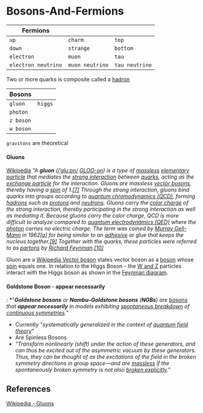# Bosons-And-Fermions


| Fermions            |                 |                |
| ------------------- | --------------- | -------------- |
| `up`                | `charm`         | `top`          |
| `down`              | `strange`       | `bottom`       |
| `electron`          | `muon`          | `tau`          |
| `electron neutrino` | `muon neutrino` | `tau neutrino` |
Two or more quarks is composite called a [hadron](https://en.wikipedia.org/wiki/Hadron "Hadron")

| Bosons    |         |
| --------- | ------- |
| `gluon`   | `higgs` |
| `photon`  |         |
| `z boson` |         |
| `w boson` |         |
`gravitons` are theoretical

#### Gluons
[Wikipedia](https://en.wikipedia.org/wiki/Gluon) *"A **gluon** ([/ˈɡluːɒn/](https://en.wikipedia.org/wiki/Help:IPA/English "Help:IPA/English") [_GLOO-on_](https://en.wikipedia.org/wiki/Help:Pronunciation_respelling_key "Help:Pronunciation respelling key")) is a type of [massless](https://en.wikipedia.org/wiki/Massless_particle "Massless particle") [elementary particle](https://en.wikipedia.org/wiki/Elementary_particle "Elementary particle") that mediates the [strong interaction](https://en.wikipedia.org/wiki/Strong_interaction "Strong interaction") between [quarks](https://en.wikipedia.org/wiki/Quark "Quark"), acting as the [exchange particle](https://en.wikipedia.org/wiki/Exchange_particle "Exchange particle") for the interaction. Gluons are massless [vector bosons](https://en.wikipedia.org/wiki/Vector_boson "Vector boson"), thereby having a [spin](https://en.wikipedia.org/wiki/Spin_\(physics\) "Spin (physics)") of 1.[[7]](https://en.wikipedia.org/wiki/Gluon#cite_note-7) Through the strong interaction, gluons bind quarks into groups according to [quantum chromodynamics (QCD)](https://en.wikipedia.org/wiki/Quantum_chromodynamics "Quantum chromodynamics"), forming [hadrons](https://en.wikipedia.org/wiki/Hadron "Hadron") such as [protons](https://en.wikipedia.org/wiki/Proton "Proton") and [neutrons](https://en.wikipedia.org/wiki/Neutron "Neutron"). Gluons carry the [color charge](https://en.wikipedia.org/wiki/Color_charge "Color charge") of the strong interaction, thereby participating in the strong interaction as well as mediating it. Because gluons carry the color charge, QCD is more difficult to analyze compared to [quantum electrodynamics (QED)](https://en.wikipedia.org/wiki/Quantum_electrodynamics "Quantum electrodynamics") where the [photon](https://en.wikipedia.org/wiki/Photon "Photon") carries no electric charge. The term was coined by [Murray Gell-Mann](https://en.wikipedia.org/wiki/Murray_Gell-Mann "Murray Gell-Mann") in 1962[[a]](https://en.wikipedia.org/wiki/Gluon#cite_note-9) for being similar to an [adhesive](https://en.wikipedia.org/wiki/Adhesive "Adhesive") or glue that keeps the nucleus together.[[9]](https://en.wikipedia.org/wiki/Gluon#cite_note-10) Together with the quarks, these particles were referred to as [partons](https://en.wikipedia.org/wiki/Parton_\(particle_physics\) "Parton (particle physics)") by [Richard Feynman](https://en.wikipedia.org/wiki/Richard_Feynman "Richard Feynman").[[10]](https://en.wikipedia.org/wiki/Gluon#cite_note-11)*

Gluon are a [Wikipedia Vector boson](https://en.wikipedia.org/wiki/Vector_boson) states vector boson as a [boson](https://en.wikipedia.org/wiki/Boson "Boson") whose [spin](https://en.wikipedia.org/wiki/Spin_\(physics\) "Spin (physics)") equals one. In relation to the Higgs Boson - the [W and Z](https://en.wikipedia.org/wiki/W_and_Z_bosons "W and Z bosons") particles interact with the Higgs boson as shown in the [Feynman diagram](https://en.wikipedia.org/wiki/Feynman_diagram).


#### Goldstone Boson - **appear necessarily**

[](): *"***Goldstone bosons** or **Nambu–Goldstone bosons** (**NGBs**) are [bosons](https://en.wikipedia.org/wiki/Bosons "Bosons") that **appear necessarily** in models exhibiting [spontaneous breakdown](https://en.wikipedia.org/wiki/Spontaneous_symmetry_breaking "Spontaneous symmetry breaking") of [continuous symmetries](https://en.wikipedia.org/wiki/Continuous_symmetry "Continuous symmetry").*"
- Currently *"systematically generalized in the context of [quantum field theory](https://en.wikipedia.org/wiki/Quantum_field_theory "Quantum field theory")"*
- Are Spinless Bosons
- *"Transform nonlinearly (shift) under the action of these generators, and can thus be excited out of the asymmetric vacuum by these generators. Thus, they can be thought of as the excitations of the field in the broken symmetry directions in group space—and are [massless](https://en.wikipedia.org/wiki/Massless_particle "Massless particle") if the spontaneously broken symmetry is not also [broken explicitly](https://en.wikipedia.org/wiki/Explicit_symmetry_breaking "Explicit symmetry breaking")."*


## References

[Wikipedia - Gluons](https://en.wikipedia.org/wiki/Gluon) 